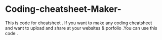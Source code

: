 # Coding-cheatsheet-Maker-
This is code for cheatsheet . If you want to make  any coding cheatsheet and want to upload and share at your websites &amp;  porfolio .You can use this code .
